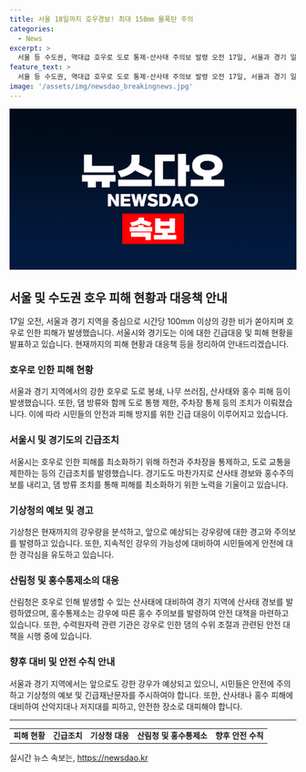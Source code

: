 ```yaml
---
title: 서울 18일까지 호우경보! 최대 150㎜ 물폭탄 주의
categories:
  - News
excerpt: >
  서울 등 수도권, 역대급 호우로 도로 통제·산사태 주의보 발령 오전 17일, 서울과 경기 일대에 물폭탄이 쏟아지며 도로가 봉쇄되었고, 산사태 경보가 발령되었다. 서울시는 최대 158㎜의 강한 비가 내리며 호우경보를 발령했고, 하천과 주차장을 통제하고 방재시설을 가동했다. 또한, 경기 지역에 홍수주의보가 발령되었으며, 수력원자력에서는 댐 방류를 진행하고 있다. 기상청은 내일까지 최대 150㎜의 강한 비가 더 예상된다고 밝혔다.
feature_text: >
  서울 등 수도권, 역대급 호우로 도로 통제·산사태 주의보 발령 오전 17일, 서울과 경기 일대에 물폭탄이 쏟아지며 도로가 봉쇄되었고, 산사태 경보가 발령되었다. 서울시는 최대 158㎜의 강한 비가 내리며 호우경보를 발령했고, 하천과 주차장을 통제하고 방재시설을 가동했다. 또한, 경기 지역에 홍수주의보가 발령되었으며, 수력원자력에서는 댐 방류를 진행하고 있다. 기상청은 내일까지 최대 150㎜의 강한 비가 더 예상된다고 밝혔다.
image: '/assets/img/newsdao_breakingnews.jpg'
---
```


<p><img src="/assets/img/newsdao_breakingnews.jpg" alt="ranknews 속보" /></p>

<h2 data-ke-size="size26">서울 및 수도권 호우 피해 현황과 대응책 안내</h2>

<p data-ke-size="size16">17일 오전, 서울과 경기 지역을 중심으로 시간당 100mm 이상의 강한 비가 쏟아지며 호우로 인한 피해가 발생했습니다. 서울시와 경기도는 이에 대한 긴급대응 및 피해 현황을 발표하고 있습니다. 현재까지의 피해 현황과 대응책 등을 정리하여 안내드리겠습니다.</p>

<h3>호우로 인한 피해 현황</h3>

<p data-ke-size="size16">서울과 경기 지역에서의 강한 호우로 도로 봉쇄, 나무 쓰러짐, 산사태와 홍수 피해 등이 발생했습니다. 또한, 댐 방류와 함께 도로 통행 제한, 주차장 통제 등의 조치가 이뤄졌습니다. 이에 따라 시민들의 안전과 피해 방지를 위한 긴급 대응이 이루어지고 있습니다.</p>

<h3>서울시 및 경기도의 긴급조치</h3>

<p data-ke-size="size16">서울시는 호우로 인한 피해를 최소화하기 위해 하천과 주차장을 통제하고, 도로 교통을 제한하는 등의 긴급조치를 발령했습니다. 경기도도 마찬가지로 산사태 경보와 홍수주의보를 내리고, 댐 방류 조치를 통해 피해를 최소화하기 위한 노력을 기울이고 있습니다.</p>

<h3>기상청의 예보 및 경고</h3>

<p data-ke-size="size16">기상청은 현재까지의 강우량을 분석하고, 앞으로 예상되는 강우량에 대한 경고와 주의보를 발령하고 있습니다. 또한, 지속적인 강우의 가능성에 대비하여 시민들에게 안전에 대한 경각심을 유도하고 있습니다.</p>

<h3>산림청 및 홍수통제소의 대응</h3>

<p data-ke-size="size16">산림청은 호우로 인해 발생할 수 있는 산사태에 대비하여 경기 지역에 산사태 경보를 발령하였으며, 홍수통제소는 강우에 따른 홍수 주의보를 발령하여 안전 대책을 마련하고 있습니다. 또한, 수력원자력 관련 기관은 강우로 인한 댐의 수위 조절과 관련된 안전 대책을 시행 중에 있습니다.</p>

<h3>향후 대비 및 안전 수칙 안내</h3>

<p data-ke-size="size16">서울과 경기 지역에서는 앞으로도 강한 강우가 예상되고 있으니, 시민들은 안전에 주의하고 기상청의 예보 및 긴급재난문자를 주시하여야 합니다. 또한, 산사태나 홍수 피해에 대비하여 산악지대나 저지대를 피하고, 안전한 장소로 대피해야 합니다.</p>

<hr>

<table style="width: 100%;">
<tbody>
<tr>
<td style="text-align: center; height: 17px;"><b>피해 현황</b></td>
<td style="text-align: center; height: 17px;"><b>긴급조치</b></td>
<td style="text-align: center; height: 17px;"><b>기상청 대응</b></td>
<td style="text-align: center; height: 17px;"><b>산림청 및 홍수통제소</b></td>
<td style="text-align: center; height: 17px;"><b>향후 안전 수칙</b></td>
</tr>
</tbody>
</table>
실시간 뉴스 속보는, <a href="https://newsdao.kr" rel="dofollow">https://newsdao.kr</a>


